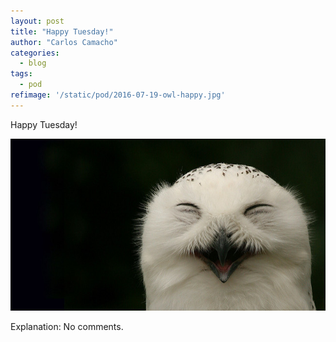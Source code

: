 ```yaml
---
layout: post
title: "Happy Tuesday!"
author: "Carlos Camacho"
categories:
  - blog
tags:
  - pod
refimage: '/static/pod/2016-07-19-owl-happy.jpg'  
---
```

Happy Tuesday!

![](/static/pod/2016-07-19-owl-happy.jpg)

Explanation: No comments.

